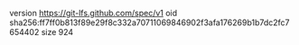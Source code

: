 version https://git-lfs.github.com/spec/v1
oid sha256:ff7ff0b813f89e29f8c332a70711069846902f3afa176269b1b7dc2fc7654402
size 924
